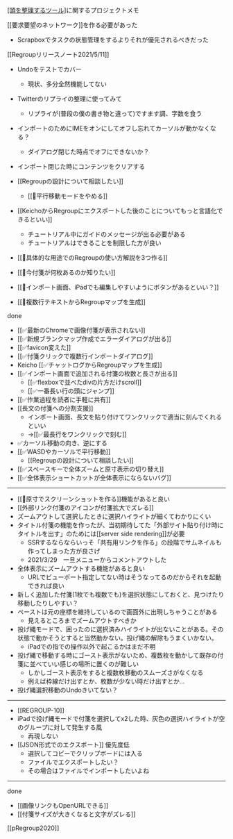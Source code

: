
[[頭を整理するツール]]([[Regroup]])に関するプロジェクトメモ

[[要求要望のネットワーク]]を作る必要があった
- Scrapboxでタスクの状態管理をするよりそれが優先されるべきだった


[[Regroupリリースノート2021/5/11]]

- Undoをテストでカバー
    - 現状、多分全然機能してない
- Twitterのリプライの整理に使ってみて
    - リプライが(普段の僕の書き物と違って)ですます調、字数を食う
- インポートのためにIMEをオンにしてオフし忘れてカーソルが動かなくなる？
    - ダイアログ閉じた時点でオフにできないか？
- インポート閉じた時にコンテンツをクリアする

- [[Regroupの設計について相談したい]]
    - [[🤔平行移動モードをやめる]]
- [[KeichoからRegroupにエクスポートした後のことについてもっと言語化できるといい]]
    - チュートリアル中にガイドのメッセージが出る必要がある
    - チュートリアルはできることを制限した方が良い

- [[🤔具体的な用途でのRegroupの使い方解説を3つ作る]]
- [[🤔今付箋が何枚あるのか知りたい]]
- [[🤔インポート画面、iPadでも編集しやすいようにボタンがあるといい？]]
- [[🤔複数行テキストからRegroupマップを生成]]

done
- [[✅最新のChromeで画像付箋が表示されない]]
- [[✅新規ブランクマップ作成でエラーダイアログが出る]]
- [[✅favicon変えた]]
- [[✅付箋クリックで複数行インポートダイアログ]]
- Keicho [[✅チャットログからRegroupマップを生成]]
- [[✅インポート画面で追加される付箋の枚数と長さが出る]]
    - [[✅flexboxで並べたdivの片方だけscroll]]
    - [[✅一番長い行の頭にジャンプ]]
- [[✅作業過程を読者に手軽に共有]]
- [[長文の付箋への分割支援]]
    - インポート画面、長文を貼り付けてワンクリックで適当に刻んでくれるといい
    - →[[✅最長行をワンクリックで刻む]]
- ✅カーソル移動の向き、逆にする
- [[✅WASDやカーソルで平行移動]]
    - [[Regroupの設計について相談したい]]
- [[✅スペースキーで全体ズームと原寸表示の切り替え]]
- [[✅全体表示ショートカットが全体表示にならないバグ]]

---
- [[🤔原寸でスクリーンショットを作る]]機能があると良い
- [[外部リンク付箋のアイコンが付箋拡大でズレる]]
- ズームアウトして選択したときに選択ハイライトが細くてわかりにくい
- タイトル付箋の機能を作ったが、当初期待してた「外部サイト貼り付け時にタイトルを出す」のためには[[server side rendering]]が必要
    - SSRするならならいっそ「共有用リンクを作る」の段階でサムネイルも作ってしまった方が良さげ
    - 2021/3/29　一旦メニューからコメントアウトした
- 全体表示にズームアウトする機能があると良い
    - URLでビューポート指定してない時はそうなってるのだからそれを起動できれば良い
- 新しく追加した付箋(1枚でも複数でも)を選択状態にしておくと、見つけたり移動したりしやすい？
- ペーストは元の座標を維持しているので画面外に出現しちゃうことがある
    - 見えるところまでズームアウトすべきか
- 投げ縄モードで、囲ったのに選択済みハイライトが出ないことがある。その状態で動かそうとすると当然動かない。投げ縄の解除もうまくいかない。
    - iPadでの指での操作以外で起こるかはまだ不明
- 投げ縄で移動する時にゴースト表示がないため、複数枚を動かして既存の付箋に並べていい感じの場所に置くのが難しい
    - しかしゴースト表示をすると複数枚移動のスムーズさがなくなる
    - 例えば枠線だけ出すとか、枚数が少ない時だけ出すとか…
- 投げ縄選択移動のUndoきいてない？

---

- [[REGROUP-10]]
- iPadで投げ縄モードで付箋を選択してx2した時、灰色の選択ハイライトが空のグループに対して発生する風
    - 再現しない
- [[JSON形式でのエクスポート]] 優先度低
    - 選択してコピーでクリップボードには入る
    - ファイルでエクスポートしたい？
    - その場合はファイルでインポートしたいよね

---
done
- [[画像リンクもOpenURLできる]]
- [[付箋サイズが大きくなると文字がズレる]]

[[pRegroup2020]]
